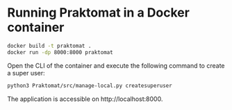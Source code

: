 # Running Praktomat in a Docker container

```bash
docker build -t praktomat .
docker run -dp 8000:8000 praktomat
```

Open the CLI of the container and execute the following command to create a super user:
```bash
python3 Praktomat/src/manage-local.py createsuperuser
```

The application is accessible on http://localhost:8000.
